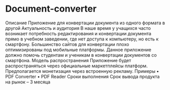 # Document-converter

Описание
Приложение для конвертации документа из одного формата в другой
Актуальность и аудитория
В наше время у учащихся часто возникает потребность редактирования и конвертации документа прямо в учебном заведении, где нет доступа к компьютеру, но есть к смартфону. Большинство сайтов для конвертации плохо оптимизированы под мобильные платформы. Данное приложение должно помочь студентам и ученикам в конвертации документов со смартфона.
Модель распространения
Приложение будет распространяться через официальные маркетплейсы платформ. Предполагается монетизация через встроенную рекламу.
Примеры
  • PDF Converter
  • PDF Reader
Сроки выполнения
Срок вывода продукта на рынок – 3 месяца

